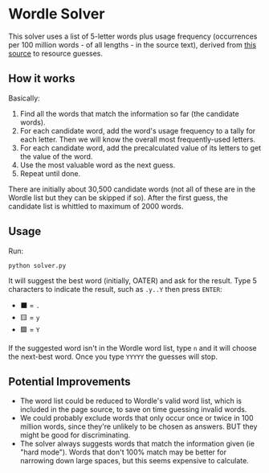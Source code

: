 # Wordle Solver

This solver uses a list of 5-letter words plus usage frequency (occurrences per 100 million words - of all lengths - in the source text), derived from [this source](http://www.kilgarriff.co.uk/bnc-readme.html) to resource guesses.

## How it works

Basically:

1. Find all the words that match the information so far (the candidate words).
2. For each candidate word, add the word's usage frequency to a tally for each letter. Then we will know the overall most frequently-used letters.
3. For each candidate word, add the precalculated value of its letters to get the value of the word.
4. Use the most valuable word as the next guess.
5. Repeat until done.

There are initially about 30,500 candidate words (not all of these are in the Wordle list but they can be skipped if so). After the first guess, the candidate list is whittled to maximum of 2000 words.

## Usage

Run:
```{bash}
python solver.py
```

It will suggest the best word (initially, OATER) and ask for the result. Type 5 characters to indicate the result, such as `.y..Y` then press `ENTER`:

* ⬛ = `.`
* 🟨 = `y`
* 🟩 = `Y`

If the suggested word isn't in the Wordle word list, type `n` and it will choose the next-best word. Once you type `YYYYY` the guesses will stop.

## Potential Improvements

* The word list could be reduced to Wordle's valid word list, which is included in the page source, to save on time guessing invalid words.
* We could probably exclude words that only occur once or twice in 100 million words, since they're unlikely to be chosen as answers. BUT they might be good for discriminating.
* The solver always suggests words that match the information given (ie "hard mode"). Words that don't 100% match may be better for narrowing down large spaces, but this seems expensive to calculate.
